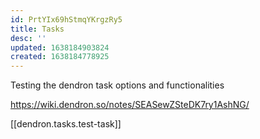 ```yaml
---
id: PrtYIx69hStmqYKrgzRy5
title: Tasks
desc: ''
updated: 1638184903824
created: 1638184778925
---
```

Testing the dendron task options and functionalities 

https://wiki.dendron.so/notes/SEASewZSteDK7ry1AshNG/


[[dendron.tasks.test-task]]
